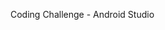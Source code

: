 Coding Challenge - Android Studio
<!---
SigmaKid777/SigmaKid777 is a ✨ special ✨ repository because its `README.md` (this file) appears on your GitHub profile.
You can click the Preview link to take a look at your changes.
--->

